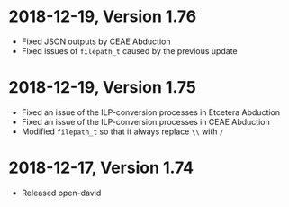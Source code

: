 # 2018-12-19, Version 1.76

- Fixed JSON outputs by CEAE Abduction
- Fixed issues of `filepath_t` caused by the previous update

# 2018-12-19, Version 1.75

- Fixed an issue of the ILP-conversion processes in Etcetera Abduction
- Fixed an issue of the ILP-conversion processes in CEAE Abduction
- Modified `filepath_t` so that it always replace `\\` with `/`

# 2018-12-17, Version 1.74

- Released open-david
